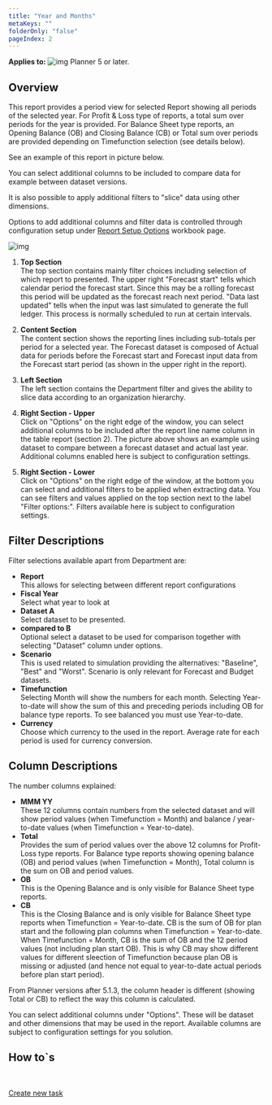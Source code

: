 ```yaml
---
title: "Year and Months"
metaKeys: ""
folderOnly: "false"
pageIndex: 2
---
```


**Applies to:** ![img](https://profitbasedocs.blob.core.windows.net/icons/yes-icon.png) Planner 5 or later.

## Overview
This report provides a period view for selected Report showing all periods of the selected year. For Profit & Loss type of reports, a total sum over periods for the year is provided. For Balance Sheet type reports, an Opening Balance (OB) and Closing Balance (CB) or Total sum over periods are provided depending on Timefunction selection (see details below).

See an example of this report in picture below.

You can select additional columns to be included to compare data for example between dataset versions.

It is also possible to apply additional filters to "slice" data using other dimensions.

Options to add additional columns and filter data is controlled through configuration setup under [Report Setup Options](../../data-management/report-setup/options.md) workbook page.
<br/>

![img](https://profitbasedocs.blob.core.windows.net/enduserhelp/images/finance-reports-year-and-months-v5.JPG)

1. **Top Section** <br/>
The top section contains mainly filter choices including selection of which report to presented.
The upper right "Forecast start" tells which calendar period the forecast start. Since this may be a rolling forecast this period will be updated as the forecast reach next period. "Data last updated" tells when the input was last simulated to generate the full ledger. This process is normally scheduled to run at certain intervals.

2. **Content Section** <br/>
The content section shows the reporting lines including sub-totals per period for a selected year. The Forecast dataset is composed of Actual data for periods before the Forecast start and Forecast input data from the Forecast start period (as shown in the upper right in the report).

3. **Left Section** <br/>
The left section contains the Department filter and gives the ability to slice data according to an organization hierarchy.

4. **Right Section - Upper** <br/>
Click on "Options" on the right edge of the window, you can select additional columns to be included after the report line name column in the table report (section 2). The picture above shows an example using dataset to compare between a forecast dataset and actual last year. Additional columns enabled here is subject to configuration settings.

5. **Right Section - Lower** <br/>
Click on "Options" on the right edge of the window, at the bottom you can select and additional filters to be applied when extracting data. You can see filters and values applied on the top section next to the label "Filter options:". Filters available here is subject to configuration settings.

## Filter Descriptions
Filter selections available apart from Department are:

- **Report**<br/>This allows for selecting between different report configurations
- **Fiscal Year**<br/>Select what year to look at
- **Dataset A**<br/>Select dataset to be presented.
- **compared to B**<br/>Optional select a dataset to be used for comparison together with selecting "Dataset" column under options.
- **Scenario**<br/>This is used related to simulation providing the alternatives: "Baseline", "Best" and "Worst". Scenario is only relevant for Forecast and Budget datasets.
- **Timefunction**<br/>Selecting Month will show the numbers for each month. Selecting Year-to-date will show the sum of this and preceding periods including OB for balance type reports. To see balanced you must use Year-to-date.
- **Currency**<br/>Choose which currency to the used in the report. Average rate for each period is used for currency conversion.

## Column Descriptions
The number columns explained:

- **MMM YY**<br/> These 12 columns contain numbers from the selected dataset and will show period values (when Timefunction = Month) and balance / year-to-date values (when Timefunction = Year-to-date).
- **Total**<br/> Provides the sum of period values over the above 12 columns for Profit-Loss type reports.  For Balance type reports showing opening balance (OB) and period values (when Timefunction = Month), Total column is the sum on OB and period values. 
- **OB**<br/> This is the Opening Balance and is only visible for Balance Sheet type reports.
- **CB**<br/> This is the Closing Balance and is only visible for Balance Sheet type reports when Timefunction = Year-to-date. CB is the sum of OB for plan start and the following plan columns when Timefunction = Year-to-date. When Timefunction = Month, CB is the sum of OB and the 12 period values (not including plan start OB). This is why CB may show different values for different sleection of Timefunction because plan OB is missing or adjusted (and hence not equal to year-to-date actual periods before plan start period).

From Planner versions after 5.1.3, the column header is different (showing Total or CB) to reflect the way this column is calculated.

You can select additional columns under "Options". These will be dataset and other dimensions that may be used in the report. Available columns are subject to configuration settings for you solution.

## How to`s

<br/>

[Create new task](../../process-and-tasks/tasks/create-edit-task.md)<br/>
